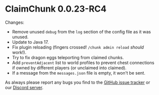 # ClaimChunk 0.0.23-RC4

Changes:
* Remove unused `debug` from the `log` section of the config file as it was unused.
* Update to Java 17.
* Fix plugin reloading (fingers crossed! `/chunk admin reload` *should* work!).
* Try to fix dragon eggs teleporting from claimed chunks.
* Add `preventAdjacent` list to world profiles to prevent chest connections if owned by different players (or unclaimed into claimed).
* If a message from the `messages.json` file is empty, it won't be sent.

As always please report any bugs you find to the [GitHub issue tracker](https://github.com/cjburkey01/ClaimChunk/issues) or our [Discord server](https://discord.gg/swW8xX665Z).
